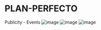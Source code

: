 # PLAN-PERFECTO
 Publicity - Events
![image](https://user-images.githubusercontent.com/105925406/169633517-80d0bc3f-b210-494f-8793-c9eef83ac941.png)
![image](https://user-images.githubusercontent.com/105925406/169633546-7fd15965-2494-41fc-9ea9-2d595f3ed928.png)
![image](https://user-images.githubusercontent.com/105925406/169633557-e6b60788-0d7a-45bc-b52e-02826f07bc63.png)
